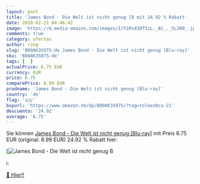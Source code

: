 ```yaml
---
layout: post
title: 'James Bond - Die Welt ist nicht genug [B mit 24.92 % Rabatt'
date: 2020-02-21 04:46:42
image: 'https://m.media-amazon.com/images/I/51Rs830fSzL._AC_._SL200_.jpg'
comments: true
category: ofertas
author: ring
slug: 'B00AK3S97S-de James Bond - Die Welt ist nicht genug [Blu-ray]'
sku: 'B00AK3S97S-de'
tags: [  ]
actualPrice: 6.75 EUR
currency: EUR
price: 6.75
comparePrice: 8.99 EUR
prodname: 'James Bond - Die Welt ist nicht genug [Blu-ray]'
country: 'de'
flag: '🇩🇪'
buyurl: 'https://www.amazon.de/dp/B00AK3S97S/?tag=tolees0ca-21'
descuento: '24.92'
average: '6.75'
---
```


Sie können [James Bond - Die Welt ist nicht genug [Blu-ray]](https://www.amazon.de/dp/B00AK3S97S/?tag=tolees0ca-21) mit Preis 6.75 EUR (original: 8.99 EUR) 24.92 % Rabatt hier:

[![James Bond - Die Welt ist nicht genug [B](https://m.media-amazon.com/images/I/51Rs830fSzL._AC_._SL200_.jpg)](https://www.amazon.de/dp/B00AK3S97S/?tag=tolees0ca-21)

ℹ️:


[🛒 Hier!!](https://www.amazon.de/dp/B00AK3S97S/?tag=tolees0ca-21)

